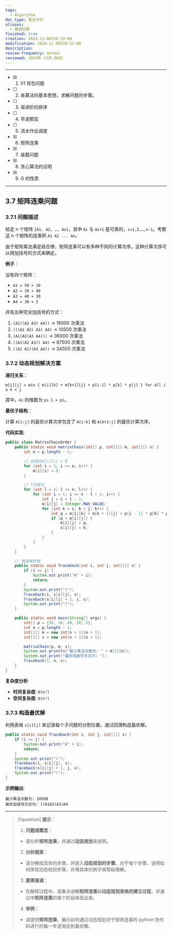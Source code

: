 ```yaml
---
tags:
  - Algorithm
doc_type: 笔记卡片
aliases:
  - 数组位移
finished: true
creation: 2024-11-08T20:33:00
modification: 2024-11-08T20:33:00
description: 
review-frequency: normal
reviewed: 2024年-11月-08日
---
```

---

- [x] 1. 01 背包问题
- [ ] 2. 各算法的基本思想，求解问题的步骤。
- [ ] 3. 渐进阶的排序
- [ ] 4. 毕波那契
- [ ] 5. 流水作业调度
- [x] 6. 矩阵连乘
- [x] 7. 装载问题
- [x] 8. 贪心算法的证明
- [x] 9. O 的性质

---

## 3.7 矩阵连乘问题

### 3.7.1 问题描述

给定 n 个矩阵 `{A1, A2, …, An}`，其中 `Ai` 与 `Ai+1` 是可乘的，`i=1,2,…,n-1`。考察这 n 个矩阵的连乘积 `A1 A2 ... An`。

由于矩阵乘法满足结合律，矩阵连乘可以有多种不同的计算次序。这种计算次序可以用加括号的方式来确定。

**例子**：

设有四个矩阵：

- `A1 = 50 × 10`
- `A2 = 10 × 40`
- `A3 = 40 × 30`
- `A4 = 30 × 5`

共有五种完全加括号的方式：

1. `(A1((A2 A3) A4))` → 16000 次乘法
2. `(((A1 A2) A3) A4)` → 10500 次乘法
3. `(A1(A2(A3 A4)))` → 36000 次乘法
4. `((A1(A2 A3)) A4)` → 87500 次乘法
5. `((A1 A2)(A3 A4))` → 34500 次乘法

### 3.7.2 动态规划解决方案

**递归关系**：

```
m[i][j] = min { m[i][k] + m[k+1][j] + p[i-1] * p[k] * p[j] } for all i ≤ k < j
```

其中，`Ai` 的维数为 `pi-1 × pi`。

**最优子结构**：

计算 `A[i:j]` 的最优计算次序包含了 `A[i:k]` 和 `A[k+1:j]` 的最优计算次序。

**代码实现**:

```java
public class MatrixChainOrder {
    public static void matrixChain(int[] p, int[][] m, int[][] s) {
        int n = p.length - 1;

        // 初始化m[i][i] = 0
        for (int i = 1; i <= n; i++) {
            m[i][i] = 0;
        }

        // l为链长
        for (int l = 2; l <= n; l++) {
            for (int i = 1; i <= n - l + 1; i++) {
                int j = i + l - 1;
                m[i][j] = Integer.MAX_VALUE;
                for (int k = i; k < j; k++) {
                    int q = m[i][k] + m[k + 1][j] + p[i - 1] * p[k] * p[j];
                    if (q < m[i][j]) {
                        m[i][j] = q;
                        s[i][j] = k;
                    }
                }
            }
        }
    }

    // 构造最优解
    public static void Traceback(int i, int j, int[][] s) {
        if (i == j) {
            System.out.print("A" + i);
            return;
        }
        System.out.print("(");
        Traceback(i, s[i][j], s);
        Traceback(s[i][j] + 1, j, s);
        System.out.print(")");
    }

    public static void main(String[] args) {
        int[] p = {50, 10, 40, 30, 5};
        int n = p.length - 1;
        int[][] m = new int[n + 1][n + 1];
        int[][] s = new int[n + 1][n + 1];

        matrixChain(p, m, s);
        System.out.println("最少乘法次数为: " + m[1][n]);
        System.out.print("最优加括号方式为: ");
        Traceback(1, n, s);
    }
}
```

**复杂度分析**:

- **时间复杂度**: `O(n³)`
- **空间复杂度**: `O(n²)`

### 3.7.3 构造最优解

利用表格 `s[i][j]` 来记录每个子问题的分割位置，通过回溯构造最优解。

```java
public static void Traceback(int i, int j, int[][] s) {
    if (i == j) {
        System.out.print("A" + i);
        return;
    }
    System.out.print("(");
    Traceback(i, s[i][j], s);
    Traceback(s[i][j] + 1, j, s);
    System.out.print(")");
}
```

**示例输出**:

```
最少乘法次数为: 10500
最优加括号方式为: ((A1A2)A3)A4
```



---

>[!question] 
>**提示**：
>1. **问题或概念**：  
>   - 请分析**矩阵连乘**，并通过**动态规划**来说明。
>2. **分析框架**：  
>   - 请分解成具体的步骤，并嵌入**动态规划的步骤**。对于每个步骤，说明如何体现动态规划步骤，并用具体的例子来帮助理解。
>3. **要素强调**：  
>   - 在解释过程中，请重点讲解**矩阵连乘**和**动态规划表格的建立过程**，并通过中**矩阵连乘**的每个阶段体现出来。
>4. **举例**：  
>   - 请提供**矩阵连乘**，展示如何通过动态规划对于矩阵连乘的 python 伪代码进行的每一步逐渐达到最优解。